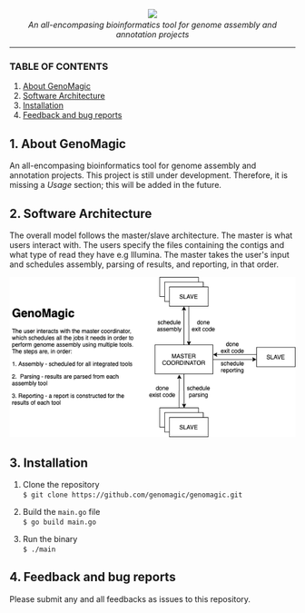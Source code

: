 <p align="center">
    <img src="https://user-images.githubusercontent.com/19979068/77257398-9cedfe80-6c39-11ea-890a-9167ffd1b374.png">
    <br /><i>An all-encompasing bioinformatics tool for genome assembly and annotation projects</i><br>
</p>

---


### TABLE OF CONTENTS

1. [About GenoMagic](#sec1) </br>
2. [Software Architecture](#sec2)</br>
3. [Installation](#sec3)</br>
4. [Feedback and bug reports](#sec4)<br />

<a name="sec1"></a>
## 1. About GenoMagic

An all-encompasing bioinformatics tool for genome assembly and annotation projects. This project is still under development. Therefore, it is missing a *Usage* section; this will be added in the future.


<a name="sec2"></a>
## 2. Software Architecture

The overall model follows the master/slave architecture. The master is what users interact with. The users specify the files containing the contigs and what type of read they have e.g Illumina. The master takes the user's input and schedules assembly, parsing of results, and reporting, in that order. 

![](./architecture.png)
 
<a name="sec3"></a>
## 3. Installation

1. Clone the repository  
`$ git clone https://github.com/genomagic/genomagic.git`  

2. Build the `main.go` file  
`$ go build main.go`

3. Run the binary  
`$ ./main`  
<a name="sec4"></a>
## 4. Feedback and bug reports
Please submit any and all feedbacks as issues to this repository.


